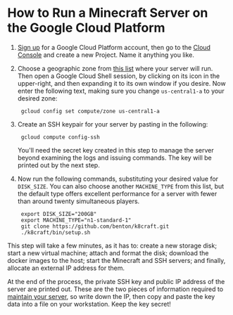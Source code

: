 How to Run a Minecraft Server on the Google Cloud Platform
======

1. [Sign up][1] for a Google Cloud Platform account, then go to the [Cloud Console][2] and create a new Project. Name it anything you like.

2. Choose a geographic zone from [this list][3] where your server will run. Then open a Google Cloud Shell session, by clicking on its icon in the upper-right, and then expanding it to its own window if you desire. Now enter the following text, making sure you change `us-central1-a` to your desired zone:

        gcloud config set compute/zone us-central1-a

3. Create an SSH keypair for your server by pasting in the following:

        gcloud compute config-ssh

    You'll need the secret key created in this step to manage the server beyond examining the logs and issuing commands. The key will be printed out by the next step.

4. Now run the following commands, substituting your desired value for `DISK_SIZE`. You can also choose another `MACHINE_TYPE` from this list, but the default type offers excellent performance for a server with fewer than around twenty simultaneous players.

        export DISK_SIZE="200GB"
        export MACHINE_TYPE="n1-standard-1"
        git clone https://github.com/benton/k8craft.git
        ./k8craft/bin/setup.sh

  This step will take a few minutes, as it has to: create a new storage disk; start a new virtual machine; attach and format the disk; download the docker images to the host; start the Minecraft and SSH servers; and finally, allocate an external IP address for them.

  At the end of the process, the private SSH key and public IP address of the server are printed out. These are the two pieces of information required to [maintain your server][4], so write down the IP, then copy and paste the key data into a file on your workstation. Keep the key secret!


[1]:https://cloud.google.com/free-trial/
[2]:https://console.cloud.google.com/home/dashboard
[3]:https://cloud.google.com/compute/images/zones_diagram.svg
[4]:https://github.com/benton/k8craft/blob/master/doc/maintenance.md
